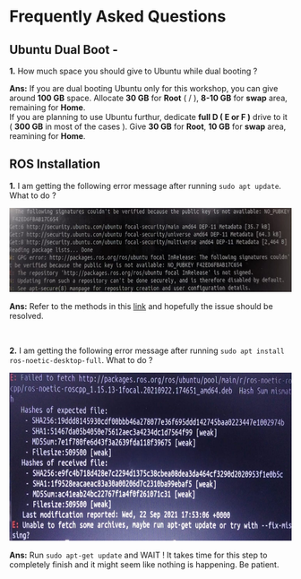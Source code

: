 # Frequently Asked Questions

## Ubuntu Dual Boot -
**1.**  How much space you should give to Ubuntu while dual booting ? 

**Ans:** If you are dual booting Ubuntu only for this workshop, you can give around **100 GB** space. Allocate **30 GB** for **Root** ( / ), **8-10 GB** for **swap** area, remaining for **Home**. <br />
If you are planning to use Ubuntu furthur, dedicate **full D ( E or F )** drive to it ( **300 GB** in most of the cases ). Give **30 GB** for **Root**, **10 GB** for **swap** area, reamining for **Home**.

## ROS Installation

**1.**  I am getting the following error message after running ```sudo apt update```. What to do ?

<img src="W0_Images/PubKey.jpeg" width=700 height=150>

**Ans:**  Refer to the methods in this [link]() and hopefully the issue should be resolved.

<br/>

**2.**  I am getting the following error message after running ```sudo apt install ros-noetic-desktop-full```. What to do ?

<img src="W0_Images/apt_get_update.jpeg" width=700 height=300>

**Ans:**  Run ```sudo apt-get update``` and WAIT ! It takes time for this step to completely finish and it might seem like nothing is happening. Be patient.
